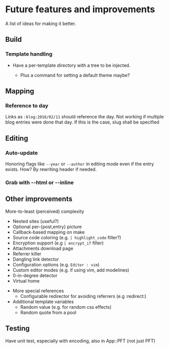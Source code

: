 Future features and improvements
================================

A list of ideas for making it better.

Build
-----

### Template handling

+ Have a per-template directory with a tree to be injected.

  - Plus a command for setting a default theme maybe?

Mapping
-------

### Reference to day

Links as `:blog:2016/02/11` should reference the day. Not working if
multiple blog entries were done that day. If this is the case, slug shall
be specified

Editing
-------

### Auto-update

Honoring flags like `--year` or `--author` in editing mode even if the
entry exists. How? By rewriting header if needed.

### Grab with --html or --inline

Other improvements
------------------

More-to-least (perceived) complexity

- Nested sites (useful?)
- Optional per-{post,entry} picture
- Callback-based mapping on make
- Source code coloring (e.g. `| highlight_code` filter?)
- Encryption support (e.g `| encrypt_if` filter)
- Attachments download page
- Referrer killer
- Dangling link detector
- Configuration options (e.g. `Editor : vim`)
- Custom editor modes (e.g. if using vim, add modelines)
- 0-in-degree detector
- Virtual home

 * More special references
    - Configurable redirector for avoiding referrers (e.g :redirect:<url>)
 * Additional template variables
    - Random value (e.g. for random css effects)
    - Random quote from a pool

Testing
-------

Have unit test, especially with encoding, also in App::PFT (not just PFT)
